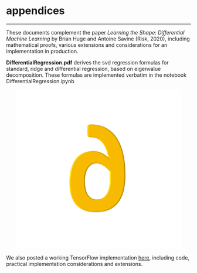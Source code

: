 # appendices
---

These documents complement the paper *Learning the Shape: Differential Machine Learning* by Brian Huge and Antoine Savine (Risk, 2020), including mathematical proofs, various extensions and considerations for an implementation in production.


**DifferentialRegression.pdf** derives the svd regression formulas for standard, ridge and differential regression, based on eigenvalue decomposition. These formulas are implemented verbatim in the notebook DifferentialRegression.ipynb

<p align="center">
  <img src="differential.png">
</p>

We also posted a working TensorFlow implementation [here](https://differential-machine-learning.github.io/notebooks/), including code, practical implementation considerations and extensions. 
 

